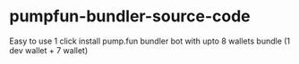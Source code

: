 # pumpfun-bundler-source-code
Easy to use 1 click install pump.fun bundler bot with upto 8 wallets bundle (1 dev wallet + 7 wallet)
